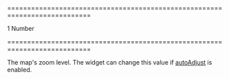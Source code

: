 ===========================================================================
<!--default-->1<!--/default-->
<!--type-->Number<!--/type-->
===========================================================================

<!--shortDescription-->
The map's zoom level. The widget can change this value if [autoAdjust](/Documentation/ApiReference/UI_Widgets/dxMap/Configuration/#autoAdjust) is enabled.
<!--/shortDescription-->

<!--fullDescription-->

<!--/fullDescription-->